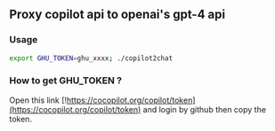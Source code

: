 ## Proxy copilot api to openai's gpt-4 api

### Usage
```bash
export GHU_TOKEN=ghu_xxxx; ./copilot2chat
```

### How to get GHU_TOKEN ?

Open this link [!https://cocopilot.org/copilot/token](https://cocopilot.org/copilot/token) and login by github then copy the token.